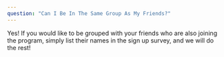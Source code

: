 ```yaml
---
question: "Can I Be In The Same Group As My Friends?"
---
```


Yes! If you would like to be grouped with your friends who are also joining the program, simply list their names in the sign up survey, and we will do the rest!

